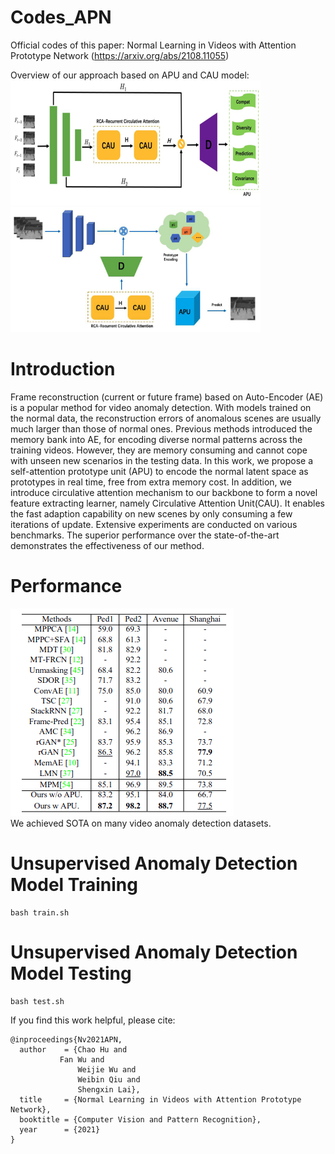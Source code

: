 # Codes_APN
Official codes of this paper: Normal Learning in Videos with Attention Prototype Network (https://arxiv.org/abs/2108.11055)  
  
Overview of our approach based on APU and CAU model:  
![](demo/f1.png)![](demo/f2.png)

# Introduction
Frame reconstruction (current or future frame) based on Auto-Encoder (AE) is a popular method for video anomaly detection. With models trained on the normal data, the reconstruction errors of anomalous scenes are usually much larger than those of normal ones. Previous methods introduced the memory bank into AE, for encoding diverse normal patterns across the training videos. However, they are memory consuming and cannot cope with unseen new scenarios in the testing data. In this work, we propose a self-attention prototype unit (APU) to encode the normal latent space as prototypes in real time, free from extra memory cost. In addition, we introduce circulative attention mechanism to our backbone to form a novel feature extracting learner, namely Circulative Attention Unit(CAU). It enables the fast adaption capability on new scenes by only consuming a few iterations of update. Extensive experiments are conducted on various benchmarks. The superior performance over the state-of-the-art demonstrates the effectiveness of our method.

# Performance
![result](demo/result.png)  
We achieved SOTA on many video anomaly detection datasets.

# Unsupervised Anomaly Detection Model Training
```
bash train.sh
```
# Unsupervised Anomaly Detection Model Testing
```
bash test.sh
```

If you find this work helpful, please cite:
```
@inproceedings{Nv2021APN,
  author    = {Chao Hu and
	       Fan Wu and
               Weijie Wu and
               Weibin Qiu and
               Shengxin Lai},
  title     = {Normal Learning in Videos with Attention Prototype Network},
  booktitle = {Computer Vision and Pattern Recognition},
  year      = {2021}
}
```
